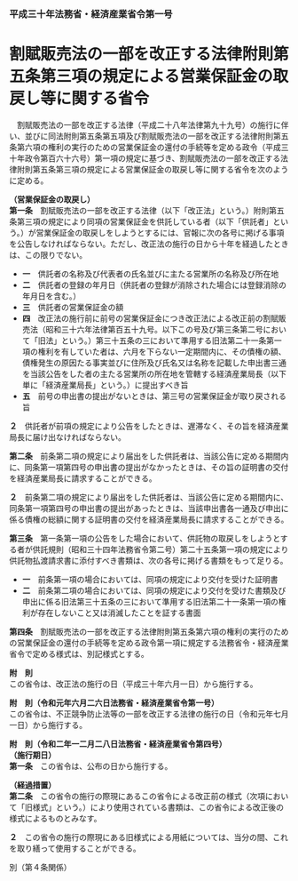### 平成三十年法務省・経済産業省令第一号  
# 割賦販売法の一部を改正する法律附則第五条第三項の規定による営業保証金の取戻し等に関する省令  
　割賦販売法の一部を改正する法律（平成二十八年法律第九十九号）の施行に伴い、並びに同法附則第五条第五項及び割賦販売法の一部を改正する法律附則第五条第六項の権利の実行のための営業保証金の還付の手続等を定める政令（平成三十年政令第百六十六号）第一項の規定に基づき、割賦販売法の一部を改正する法律附則第五条第三項の規定による営業保証金の取戻し等に関する省令を次のように定める。  
  
**（営業保証金の取戻し）**  
**第一条**　割賦販売法の一部を改正する法律（以下「改正法」という。）附則第五条第三項の規定により同項の営業保証金を供託している者（以下「供託者」という。）が営業保証金の取戻しをしようとするには、官報に次の各号に掲げる事項を公告しなければならない。ただし、改正法の施行の日から十年を経過したときは、この限りでない。  
* **一**　供託者の名称及び代表者の氏名並びに主たる営業所の名称及び所在地  
* **二**　供託者の登録の年月日（供託者の登録が消除された場合には登録消除の年月日を含む。）  
* **三**　供託者の営業保証金の額  
* **四**　改正法の施行前に前号の営業保証金につき改正法による改正前の割賦販売法（昭和三十六年法律第百五十九号。以下この号及び第三条第二号において「旧法」という。）第三十五条の三において準用する旧法第二十一条第一項の権利を有していた者は、六月を下らない一定期間内に、その債権の額、債権発生の原因たる事実並びに住所及び氏名又は名称を記載した申出書三通を当該公告をした者の主たる営業所の所在地を管轄する経済産業局長（以下単に「経済産業局長」という。）に提出すべき旨  
* **五**　前号の申出書の提出がないときは、第三号の営業保証金が取り戻される旨  
  
**２**　供託者が前項の規定により公告をしたときは、遅滞なく、その旨を経済産業局長に届け出なければならない。  
  
**第二条**　前条第二項の規定により届出をした供託者は、当該公告に定める期間内に、同条第一項第四号の申出書の提出がなかったときは、その旨の証明書の交付を経済産業局長に請求することができる。  
  
**２**　前条第二項の規定により届出をした供託者は、当該公告に定める期間内に、同条第一項第四号の申出書の提出があったときは、当該申出書各一通及び申出に係る債権の総額に関する証明書の交付を経済産業局長に請求することができる。  
  
**第三条**　第一条第一項の公告をした場合において、供託物の取戻しをしようとする者が供託規則（昭和三十四年法務省令第二号）第二十五条第一項の規定により供託物払渡請求書に添付すべき書類は、次の各号に掲げる書類をもって足りる。  
* **一**　前条第一項の場合においては、同項の規定により交付を受けた証明書  
* **二**　前条第二項の場合においては、同項の規定により交付を受けた書類及び申出に係る旧法第三十五条の三において準用する旧法第二十一条第一項の権利が存在しないこと又は消滅したことを証する書面  
  
**第四条**　割賦販売法の一部を改正する法律附則第五条第六項の権利の実行のための営業保証金の還付の手続等を定める政令第一項に規定する法務省令・経済産業省令で定める様式は、別記様式とする。  
  
**附　則**  
この省令は、改正法の施行の日（平成三十年六月一日）から施行する。  
  
**附　則（令和元年六月二六日法務省・経済産業省令第一号）**  
この省令は、不正競争防止法等の一部を改正する法律の施行の日（令和元年七月一日）から施行する。  
  
**附　則（令和二年一二月二八日法務省・経済産業省令第四号）**  
**（施行期日）**  
**第一条**　この省令は、公布の日から施行する。  
  
**（経過措置）**  
**第二条**　この省令の施行の際現にあるこの省令による改正前の様式（次項において「旧様式」という。）により使用されている書類は、この省令による改正後の様式によるものとみなす。  
  
**２**　この省令の施行の際現にある旧様式による用紙については、当分の間、これを取り繕って使用することができる。  
  
別（第４条関係）  

          
        